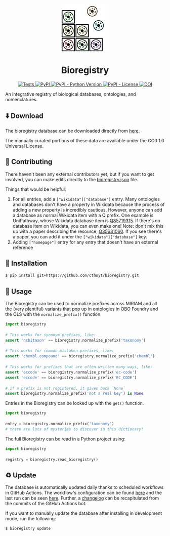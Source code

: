 <p align="center">
  <img src="docs/source/logo.png" height="150">
</p>

<h1 align="center">
    Bioregistry
</h1>

<p align="center">
    <a href="https://github.com/cthoyt/bioregistry/actions?query=workflow%3ATests">
        <img alt="Tests" src="https://github.com/cthoyt/bioregistry/workflows/Tests/badge.svg" />
    </a>
    <a href="https://pypi.org/project/bioregistry">
        <img alt="PyPI" src="https://img.shields.io/pypi/v/bioregistry" />
    </a>
    <a href="https://pypi.org/project/bioregistry">
        <img alt="PyPI - Python Version" src="https://img.shields.io/pypi/pyversions/bioregistry" />
    </a>
    <a href="https://github.com/cthoyt/bioregistry/blob/main/LICENSE">
        <img alt="PyPI - License" src="https://img.shields.io/pypi/l/bioregistry" />
    </a>
    <a href="https://zenodo.org/badge/latestdoi/319481281">
        <img src="https://zenodo.org/badge/319481281.svg" alt="DOI">
    </a>
</p>

An integrative registry of biological databases, ontologies, and nomenclatures.

## ⬇️ Download

The bioregistry database can be downloaded directly
from [here](https://github.com/cthoyt/bioregistry/blob/main/src/bioregistry/data/bioregistry.json).

The manually curated portions of these data are available under the CC0 1.0 Universal License.

## 🙏 Contributing

There haven't been any external contributors yet, but if you want to get involved, you can make edits directly to
the [bioregistry.json](https://github.com/cthoyt/bioregistry/blob/main/src/bioregistry/data/bioregistry.json)
file.

Things that would be helpful:

1. For all entries, add a `["wikidata"]["database"]` entry. Many ontologies and databases don't have a property in
   Wikidata because the process of adding a new property is incredibly cautious. However, anyone can add a database as
   normal Wikidata item with a Q prefix. One example is UniPathway, whose Wikidata database item
   is [Q85719315](https://www.wikidata.org/wiki/Q85719315). If there's no database item on Wikidata, you can even make
   one! Note: don't mix this up with a paper describing the
   resource, [Q35631060](https://www.wikidata.org/wiki/Q35631060). If you see there's a paper, you can add it under
   the `["wikidata"]["database"]` key.
2. Adding `["homepage"]` entry for any entry that doesn't have an external reference

## 🚀 Installation

```bash
$ pip install git+https://github.com/cthoyt/bioregistry.git
```

## 💪 Usage

The Bioregistry can be used to normalize prefixes across MIRIAM and all the (very plentiful) variants that pop up in
ontologies in OBO Foundry and the OLS with the `normalize_prefix()` function.

```python
import bioregistry

# This works for synonym prefixes, like:
assert 'ncbitaxon' == bioregistry.normalize_prefix('taxonomy')

# This works for common mistaken prefixes, like:
assert 'chembl.compound' == bioregistry.normalize_prefix('chembl')

# This works for prefixes that are often written many ways, like:
assert 'eccode' == bioregistry.normalize_prefix('ec-code')
assert 'eccode' == bioregistry.normalize_prefix('EC_CODE')

# If a prefix is not registered, it gives back `None`
assert bioregistry.normalize_prefix('not a real key') is None
```

Entries in the Bioregistry can be looked up with the `get()` function.

```python
import bioregistry

entry = bioregistry.normalize_prefix('taxonomy')
# there are lots of mysteries to discover in this dictionary!
```

The full Bioregistry can be read in a Python project using:

```python
import bioregistry

registry = bioregistry.read_bioregistry()
```

## ♻️ Update

The database is automatically updated daily thanks to scheduled workflows in GitHub Actions. The workflow's
configuration can be found [here](https://github.com/cthoyt/bioregistry/blob/main/.github/workflows/update.yml)
and the last run can be
seen [here](https://github.com/cthoyt/bioregistry/actions?query=workflow%3A%22Update+Data%22). Further,
a [changelog](https://github.com/cthoyt/bioregistry/commits?author=actions-user) can be recapitulated from the commits
of the GitHub Actions bot.

If you want to manually update the database after installing in development mode, run the following:

```bash
$ bioregistry update
```
